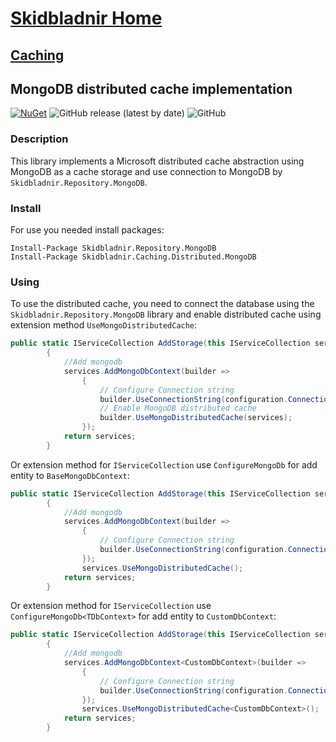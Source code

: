 # [Skidbladnir Home](../../../README.md)

## [Caching](../README.md)

## MongoDB distributed cache implementation

[![NuGet](https://img.shields.io/nuget/vpre/Skidbladnir.Caching.Distributed.MongoDB.svg?label=Skidbladnir.Caching.Distributed.MongoDB)](https://www.nuget.org/packages/Skidbladnir.Caching.Distributed.MongoDB/absoluteLatest/)
![GitHub release (latest by date)](https://img.shields.io/github/v/release/amest/Skidbladnir)
![GitHub](https://img.shields.io/github/license/amest/Skidbladnir)

### Description

This library implements a Microsoft distributed cache abstraction using MongoDB as a cache storage and use connection to MongoDB by `Skidbladnir.Repository.MongoDB`.

### Install

For use you needed install packages:

```
Install-Package Skidbladnir.Repository.MongoDB
Install-Package Skidbladnir.Caching.Distributed.MongoDB
```

### Using

To use the distributed cache, you need to connect the database using the `Skidbladnir.Repository.MongoDB` library and enable distributed cache using extension method `UseMongoDistributedCache`:

```c#
public static IServiceCollection AddStorage(this IServiceCollection services)
        {
            //Add mongodb
            services.AddMongoDbContext(builder =>
                {
                    // Configure Connection string
                    builder.UseConnectionString(configuration.ConnectionString);
                    // Enable MongoDB distributed cache
                    builder.UseMongoDistributedCache(services);
                });
            return services;
        }
```

Or extension method for `IServiceCollection` use `ConfigureMongoDb` for add entity to `BaseMongoDbContext`:

```c#
public static IServiceCollection AddStorage(this IServiceCollection services)
        {
            //Add mongodb
            services.AddMongoDbContext(builder =>
                {
                    // Configure Connection string
                    builder.UseConnectionString(configuration.ConnectionString);
                });
                services.UseMongoDistributedCache();
            return services;
        }
```

Or extension method for `IServiceCollection` use `ConfigureMongoDb<TDbContext>` for add entity to `CustomDbContext`:

```c#
public static IServiceCollection AddStorage(this IServiceCollection services)
        {
            //Add mongodb
            services.AddMongoDbContext<CustomDbContext>(builder =>
                {
                    // Configure Connection string
                    builder.UseConnectionString(configuration.ConnectionString);
                });
                services.UseMongoDistributedCache<CustomDbContext>();
            return services;
        }
```
